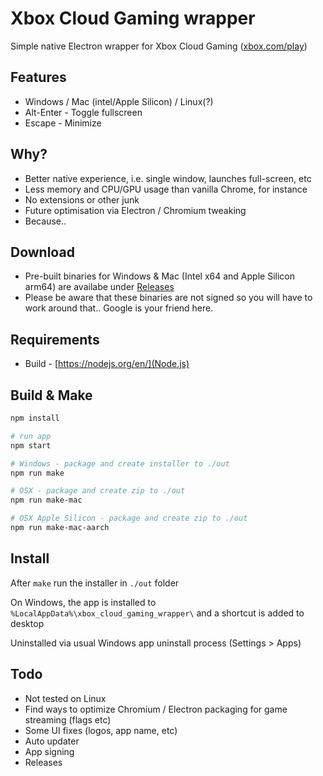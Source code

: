 # Xbox Cloud Gaming wrapper

Simple native Electron wrapper for Xbox Cloud Gaming ([xbox.com/play](xbox.com/play))

## Features

* Windows / Mac (intel/Apple Silicon) / Linux(?)
* Alt-Enter - Toggle fullscreen
* Escape - Minimize

## Why?

* Better native experience, i.e. single window, launches full-screen, etc
* Less memory and CPU/GPU usage than vanilla Chrome, for instance
* No extensions or other junk
* Future optimisation via Electron / Chromium tweaking
* Because..

## Download

* Pre-built binaries for Windows & Mac (Intel x64 and Apple Silicon arm64) are availabe under [Releases](https://github.com/pjburnhill/xbox-cloud-gaming-wrapper/releases)
* Please be aware that these binaries are not signed so you will have to work around that.. Google is your friend here.

## Requirements

* Build - [https://nodejs.org/en/](Node.js)

## Build & Make

```sh
npm install

# run app
npm start

# Windows - package and create installer to ./out
npm run make

# OSX - package and create zip to ./out
npm run make-mac

# OSX Apple Silicon - package and create zip to ./out
npm run make-mac-aarch
```

## Install

After ``make`` run the installer in ``./out`` folder

On Windows, the app is installed to ``%LocalAppData%\xbox_cloud_gaming_wrapper\`` and a shortcut is added to desktop

Uninstalled via usual Windows app uninstall process (Settings > Apps)

## Todo

* Not tested on Linux
* Find ways to optimize Chromium / Electron packaging for game streaming (flags etc)
* Some UI fixes (logos, app name, etc)
* Auto updater
* App signing
* Releases
